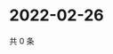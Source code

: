 # 2022-02-26

共 0 条

<!-- BEGIN WEIBO -->
<!-- 最后更新时间 Sat Feb 26 2022 00:12:39 GMT+0800 (China Standard Time) -->

<!-- END WEIBO -->
